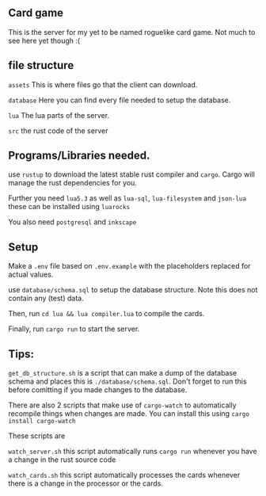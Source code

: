## Card game
This is the server for my yet to be named roguelike card game. Not much to see here yet though :(

## file structure

`assets` This is where files go that the client can download.

`database` Here you can find every file needed to setup the database.

`lua` The lua parts of the server.

`src` the rust code of the server


## Programs/Libraries needed.

use `rustup` to download the latest stable rust compiler and `cargo`. Cargo will manage the rust dependencies for you.

Further you need `lua5.3` as well as `lua-sql`, `lua-filesystem` and `json-lua` these can be installed using `luarocks`

You also need `postgresql` and `inkscape`

## Setup

Make a `.env` file based on `.env.example` with the placeholders replaced for actual values.

use `database/schema.sql` to setup the database structure. Note this does not contain any (test) data.

Then, run `cd lua && lua compiler.lua` to compile the cards.

Finally, run `cargo run` to start the server.

## Tips:
`get_db_structure.sh` is a script that can make a dump of the database schema and places this is `./database/schema.sql`. Don't forget to run this before comitting if you made changes to the database.

There are also 2 scripts that make use of `cargo-watch` to automatically recompile things when changes are made. You can install this using `cargo install cargo-watch`

These scripts are

`watch_server.sh` this script automatically runs `cargo run` whenever you have a change in the rust source code

`watch_cards.sh` this script automatically processes the cards whenever there is a change in the processor or the cards.